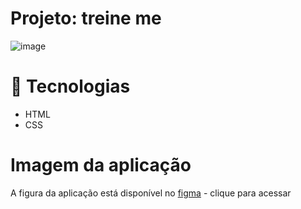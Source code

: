 # Projeto: treine me

![image](https://github.com/Souzasud/treinosexclusivos/assets/133075307/a0739c75-be0d-4721-9fb9-f9ceba1fae8a)

# 🤖 Tecnologias
- HTML
- CSS

# Imagem da aplicação
A figura da aplicação está disponível no [figma](https://www.figma.com/file/rkDOHGPwwFtBNqEdHSuQPd/Projeto-02---Explorer?type=design&node-id=0-1&mode=design&t=rWVVA0hPNsvDHMXT-0) - clique para acessar
